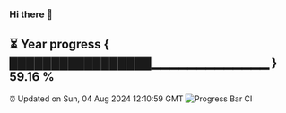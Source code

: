 ### Hi there 👋
⏳ Year progress { █████████████████▁▁▁▁▁▁▁▁▁▁▁▁▁ } 59.16 %
---
⏰ Updated on Sun, 04 Aug 2024 12:10:59 GMT
![Progress Bar CI](https://github.com/Moyi321/Moyi321/workflows/Progress%20Bar%20CI/badge.svg)
